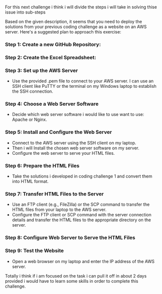 For this next challenge i think i will divide the steps i will take in solving thise issue into sub-steps

Based on the given description, it seems that you need to deploy the solutions from your previous coding challenge as a website on an AWS server. Here's a suggested plan to approach this exercise:

### Step 1: Create a new GitHub Repository:

### Step 2: Create the Excel Spreadsheet:

### Step 3: Set up the AWS Server

- Use the provided .pem file to connect to your AWS server. I can use an SSH client like PuTTY or the terminal on my Windows laptop to establish the SSH connection.

### Step 4: Choose a Web Server Software

- Decide which web server software i would like to use want to use: Apache or Nginx.

### Step 5: Install and Configure the Web Server

- Connect to the AWS server using the SSH client on my laptop.
- Then i will Install the chosen web server software on my server.
- Configure the web server to serve your HTML files.

### Step 6: Prepare the HTML Files

- Take the solutions i developed in coding challenge 1 and convert them into HTML format.

### Step 7: Transfer HTML Files to the Server

- Use an FTP client (e.g., FileZilla) or the SCP command to transfer the HTML files from your laptop to the AWS server.
- Configure the FTP client or SCP command with the server connection details and transfer the HTML files to the appropriate directory on the server.

### Step 8: Configure Web Server to Serve the HTML Files

### Step 9: Test the Website

- Open a web browser on my laptop and enter the IP address of the AWS server.

Totally i think if i am focused on the task i can pull it off in about 2 days provided i would have to learn some skills in order to complete this challenge.
